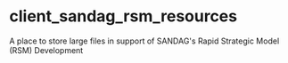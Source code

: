 # client_sandag_rsm_resources
A place to store large files in support of SANDAG's Rapid Strategic Model (RSM) Development
